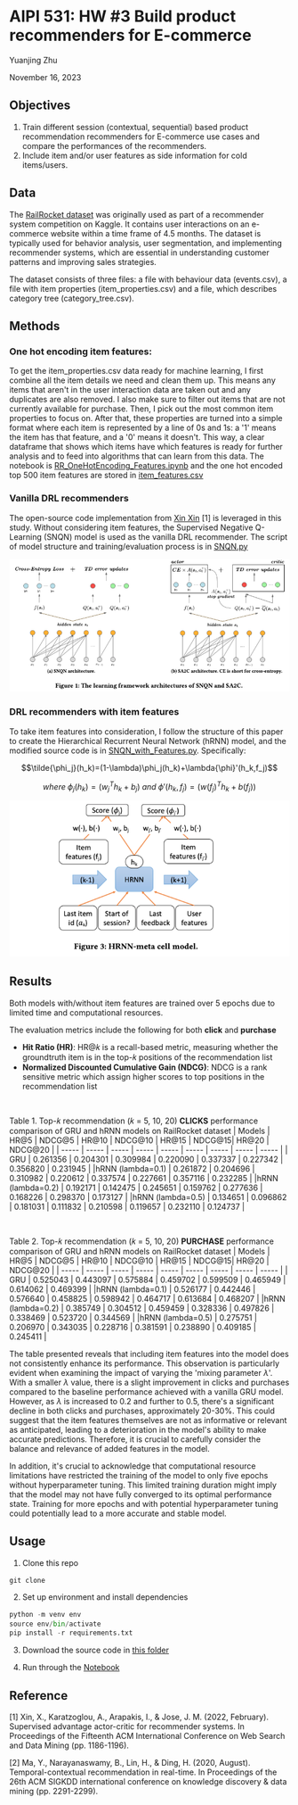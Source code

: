 # AIPI 531: HW #3 Build product recommenders for E-commerce
Yuanjing Zhu

November 16, 2023

## Objectives 

1.	Train different session (contextual, sequential) based product recommendation recommenders for E-commerce use cases and compare the performances of the recommenders.
2.	Include item and/or user features as side information for cold items/users.

## Data

The [RailRocket dataset](https://www.kaggle.com/datasets/retailrocket/ecommerce-dataset) was originally used as part of a recommender system competition on Kaggle. It contains user interactions on an e-commerce website within a time frame of 4.5 months. The dataset is typically used for behavior analysis, user segmentation, and implementing recommender systems, which are essential in understanding customer patterns and improving sales strategies.

The dataset consists of three files: a file with behaviour data (events.csv), a file with item properties (item_properties.сsv) and a file, which describes category tree (category_tree.сsv). 


## Methods

### One hot encoding item features: 
To get the item_properties.csv data ready for machine learning, I first combine all the item details we need and clean them up. This means any items that aren't in the user interaction data are taken out and any duplicates are also removed. I also make sure to filter out items that are not currently available for purchase. Then, I pick out the most common item properties to focus on. After that, these properties are turned into a simple format where each item is represented by a line of 0s and 1s: a '1' means the item has that feature, and a '0' means it doesn't. This way, a clear dataframe that shows which items have which features is ready for further analysis and to feed into algorithms that can learn from this data. The notebook is [RR_OneHotEncoding_Features.ipynb](https://github.com/YZhu0225/AIPI531_Deep_Reinforcement_Learning/blob/main/HW_3/RR_OneHotEncoding_Features.ipynb) and the one hot encoded top 500 item features are stored in [item_features.csv]()

### Vanilla DRL recommenders
The open-source code implementation from [Xin Xin](https://drive.google.com/file/d/185KB520pBLgwmiuEe7JO78kUwUL_F45t/view) [1] is leveraged in this study. Without considering item features, the Supervised Negative Q-Learning (SNQN) model is used as the vanilla DRL recommender. The script of model structure and training/evaluation process is in [SNQN.py](https://drive.google.com/file/d/1RJzK7TV7m39MwPfI_kkBjWyMEs0P225p/view?usp=drive_link) 

![Alt text](image-1.png)


### DRL recommenders with item features
To take item features into consideration, I follow the structure of this paper to create the Hierarchical Recurrent Neural Network (hRNN) model, and the modified source code is in [SNQN_with_Features.py](). Specifically:
```math
\tilde{\phi_j}(h_k)=(1-\lambda)\phi_j(h_k)+\lambda{\phi}'(h_k,f_j)
```
```math
where \; \phi_j(h_k)=(w_j^T h_k+b_j) \; and \; {\phi}'(h_k,f_j)=(w(f_j)^Th_k + b(f_j)) 
```

![Alt text](image-2.png)

## Results 

Both models with/without item features are trained over 5 epochs due to limited time and computational resources.  

The evaluation metrics include the following for both **click** and **purchase**

- **Hit Ratio (HR)**: HR@𝑘 is a recall-based metric, measuring whether the groundtruth item is in the top-𝑘 positions of the recommendation list
- **Normalized Discounted Cumulative Gain (NDCG)**: NDCG is a rank sensitive metric which assign higher scores to top positions in the recommendation list

<br>

Table 1. Top-𝑘 recommendation (𝑘 = 5, 10, 20) **CLICKS** performance comparison of GRU and hRNN models on RailRocket dataset 
| Models |	HR@5 | NDCG@5 | HR@10	| NDCG@10	|  HR@15 | NDCG@15| HR@20 | NDCG@20 |
| ----- | ----- | ----- | ----- | ----- | ----- | ----- | ----- | ----- |
| GRU | 0.261356   | 0.204301 | 0.309984 | 0.220090 | 0.337337 | 0.227342 | 0.356820 | 0.231945 |
|hRNN (lambda=0.1) | 0.261872 | 0.204696 | 0.310982 | 0.220612 | 0.337574 | 0.227661 | 0.357116 | 0.232285 | 
|hRNN (lambda=0.2) | 0.192171 | 0.142475 | 0.245651 | 0.159762 | 0.277636 | 0.168226 | 0.298370 | 0.173127 | 
|hRNN (lambda=0.5) | 0.134651 | 0.096862 | 0.181031 | 0.111832 | 0.210598 | 0.119657 | 0.232110 | 0.124737 |

<br>

Table 2. Top-𝑘 recommendation (𝑘 = 5, 10, 20) **PURCHASE** performance comparison of GRU and hRNN models on RailRocket dataset 
| Models |	HR@5 | NDCG@5 | HR@10 | NDCG@10	|  HR@15 | NDCG@15| HR@20 | NDCG@20 |
| ----- | ----- | ----- | ----- | ----- | ----- | ----- | ----- | ----- |
| GRU | 0.525043   | 0.443097 | 0.575884 | 0.459702 | 0.599509 | 0.465949 | 0.614062 | 0.469399 |
|hRNN (lambda=0.1) | 0.526177 | 0.442446 | 0.576640 | 0.458825 | 0.598942 | 0.464717 | 0.613684 | 0.468207 | 
|hRNN (lambda=0.2) | 0.385749 | 0.304512 | 0.459459 | 0.328336 | 0.497826 | 0.338469 | 0.523720 | 0.344569 | 
|hRNN (lambda=0.5) | 0.275751 | 0.206970 | 0.343035 | 0.228716 | 0.381591 | 0.238890 | 0.409185 | 0.245411 | 

The table presented reveals that including item features into the model does not consistently enhance its performance. This observation is particularly evident when examining the impact of varying the 'mixing parameter $\lambda$'. With a smaller $\lambda$ value, there is a slight improvement in clicks and purchases compared to the baseline performance achieved with a vanilla GRU model. However, as $\lambda$ is increased to 0.2 and further to 0.5, there's a significant decline in both clicks and purchases, approximately 20-30%. This could suggest that the item features themselves are not as informative or relevant as anticipated, leading to a deterioration in the model's ability to make accurate predictions. Therefore, it is crucial to carefully consider the balance and relevance of added features in the model. 

In addition, it's crucial to acknowledge that computational resource limitations have restricted the training of the model to only five epochs without hyperparameter tuning. This limited training duration might imply that the model may not have fully converged to its optimal performance state. Training for more epochs and with potential hyperparameter tuning could potentially lead to a more accurate and stable model.


## Usage

1. Clone this repo
```
git clone 
```
2. Set up environment and install dependencies

```python
python -m venv env
source env/bin/activate
pip install -r requirements.txt
```

3. Download the source code in [this folder](https://drive.google.com/drive/folders/18Z7pJQDrOEZsifkesFCcSU00YhFbDxGa)

3. Run through the [Notebook](https://github.com/YZhu0225/AIPI531_Deep_Reinforcement_Learning/blob/main/HW_3/DRL_RR.ipynb)


## Reference
[1] Xin, X., Karatzoglou, A., Arapakis, I., & Jose, J. M. (2022, February). Supervised advantage actor-critic for recommender systems. In Proceedings of the Fifteenth ACM International Conference on Web Search and Data Mining (pp. 1186-1196).

[2] Ma, Y., Narayanaswamy, B., Lin, H., & Ding, H. (2020, August). Temporal-contextual recommendation in real-time. In Proceedings of the 26th ACM SIGKDD international conference on knowledge discovery & data mining (pp. 2291-2299).

